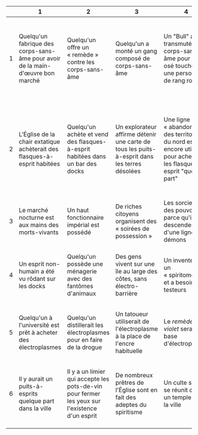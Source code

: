 <table class="table table-bordered table-striped">
    <thead>
    <tr>
        <th>&nbsp;</th>
        <th>1</th>
        <th>2</th>
        <th>3</th>
        <th>4</th>
        <th>5</th>
        <th>6</th>
    </tr>
    </thead>
    <tbody>
    <tr>
        <td>1</td>
        <td>Quelqu'un fabrique des corps-sans-âme pour avoir de la main-d'œuvre bon marché</td>
        <td>Quelqu'un offre un « remède » contre les corps-sans-âme</td>
        <td>Quelqu'un a monté un gang composé de corps-sans-âme</td>
        <td>Un "Bull" a été transmuté en corps-sans-âme pour avoir osé toucher une personne de rang royal</td>
        <td>Quelqu'un a vu des corps-sans-âme se rassembler auprès d'une vieille relique en ville</td>
        <td>Quelqu'un offre une récompense si on lui livre des corps-sans-âme vivants</td>
    </tr>
    <tr>
        <td>2</td>
        <td>L'Église de la chair extatique achèterait des flasques-à-esprit habitées</td>
        <td>Quelqu'un achète et vend des flasques-à-esprit habitées dans un bar des docks</td>
        <td>Un explorateur affirme détenir une carte de tous les puits-à-esprit dans les terres désolées</td>
        <td>Une ligne « abandonnée » des territoires du nord est encore utilisée pour acheminer les flasques-à-esprit "quelque part"</td>
        <td>Il y a une porte secrète dans la ville que seuls les sorciers, fantômes, morts-vivants ou possédés peuvent voir</td>
        <td>Il y a un vieux fantôme dans la tour du Malfond qui est plus ancien que le cataclysme</td>
    </tr>
    <tr>
        <td>3</td>
        <td>Le marché nocturne est aux mains des morts-vivants</td>
        <td>Un haut fonctionnaire impérial est possédé</td>
        <td>De riches citoyens organisent des « soirées de possession »</td>
        <td>Les sorciers ont des pouvoirs parce qu'ils descendent d'une lignée de démons</td>
        <td>Quelqu'un veut organiser un syndicat des "Bulls"</td>
        <td>Quelqu'un paierait des "Bulls" pour faire de la contrebande via les trains</td>
    </tr>
    <tr>
        <td>4</td>
        <td>Un esprit non-humain a été vu rôdant sur les docks</td>
        <td>Quelqu'un possède une ménagerie avec des fantômes d'animaux</td>
        <td>Des gens vivent sur une île au large des côtes, sans électro-barrière</td>
        <td>Un inventeur a un « spiritomètre » et a besoins de testeurs</td>
        <td>Il y a un sorcier qui peut invoquer des fantômes de votre lignée</td>
        <td>Il y a un mort-vivant fortuné qui peut vous offrir des boulots bizarres</td>
    </tr>
    <tr>
        <td>5</td>
        <td>Quelqu'un à l'université est prêt à acheter des électroplasmes</td>
        <td>Quelqu'un distillerait les électroplasmes pour en faire de la drogue</td>
        <td>Un tatoueur utiliserait de l'électroplasme à la place de l'encre habituelle</td>
        <td>Le <em>remède violet</em> serait à base d'électroplasme</td>
        <td>Un « navire fantôme » aurait été aperçu au large des côtes</td>
        <td>L'Empereur serait responsable de l'ouverture des Portes des enfers</td>
    </tr>
    <tr>
        <td>6</td>
        <td>Il y aurait un puits-à-esprits quelque part dans la ville</td>
        <td>Il y a un limier qui accepte les pots-de-vin pour fermer les yeux sur l'existence d'un esprit</td>
        <td>De nombreux prêtres de l'Église sont en fait des adeptes du spiritisme</td>
        <td>Un culte spirite se réunit dans un temple sous la ville</td>
        <td>Les démons des mythes sont réels et sont derrière les cultes spirites</td>
        <td>Les cultes spirites dérobent les fantômes en les retirant aux possédés</td>
    </tr>
    </tbody>
</table>
